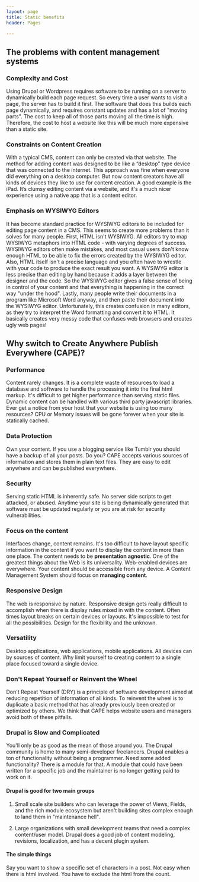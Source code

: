 ```yaml
---
layout: page
title: Static benefits
header: Pages

---
```


## The problems with content management systems 

### Complexity and Cost

Using Drupal or Wordpress requires software to be running on a server to dynamically build each page request. So every time a user wants to visit a page, the server has to build it first. The software that does this builds each page dynamically, and requires constant updates and has a lot of "moving parts". The cost to keep all of those parts moving all the time is high. Therefore, the cost to host a website like this will be much more expensive than a static site.

### Constraints on Content Creation

With a typical CMS, content can only be created via that website. The method for adding content was designed to be like a “desktop” type device that was connected to the internet. This approach was fine when everyone did everything on a desktop computer. But now content creators have all kinds of devices they like to use for content creation. A good example is the iPad. It’s clumsy editing content via a website, and it's a much nicer experience using a native app that is a content editor.

### Emphasis on WYSIWYG Editors

It has become standard practice for WYSIWYG editors to be included for editing page content in a CMS.  This seems to create more problems than it solves for many people.   First, HTML isn't WYSIWYG. All editors try to map WYSIWYG metaphors into HTML code - with varying degrees of success. WYSIWYG editors often make mistakes, and most casual users don't know enough HTML to be able to fix the errors created by the WYSIWYG editor. Also, HTML itself isn't a precise language and you often have to wrestle with your code to produce the exact result you want. A WYSIWYG editor is less precise than editing by hand because it adds a layer between the designer and the code. So the WYSIWYG editor gives a false sense of being in control of your content and that everything is happening in the correct way "under the hood". Lastly, many people write their documents in a program like Microsoft Word anyway, and then paste their document into the WYSIWYG editor.  Unfortunately, this creates confusion in many editors, as they try to interpret the Word formatting and convert it to HTML. It basically creates very messy code that confuses web browsers and creates ugly web pages! 

## Why switch to Create Anywhere Publish Everywhere (CAPE)?

### Performance

Content rarely changes. It is a complete waste of resources to load a database and software to handle the processing it into the final html markup. It's difficult to get higher performance than serving static files. Dynamic content can be handled with various third party javascript libraries. Ever get a notice from your host that your website is using too many resources? CPU or Memory issues will be gone forever when your site is statically cached.

### Data Protection

Own your content. If you use a blogging service like Tumblr you should have a backup of all your posts. Do you? CAPE accepts various sources of information and stores them in plain text files. They are easy to edit anywhere and can be published everywhere.

### Security

Serving static HTML is inherently safe. No server side scripts to get attacked, or abused. Anytime your site is being dynamically generated that software must be updated regularly or you are at risk for security vulnerabilities.

### Focus on the content

Interfaces change, content remains. It's too difficult to have layout specific information in the content if you want to display the content in more than one place. The content needs to be **presentation agnostic**. One of the greatest things about the Web is its universality. Web-enabled devices are everywhere. Your content should be accessible from any device. A Content Management System should focus on **managing content**. 

### Responsive Design

The web is responsive by nature. Responsive design gets really difficult to accomplish when there is display rules mixed in with the content. Often times layout breaks on certain devices or layouts. It's impossible to test for all the possibilities. Design for the flexibility and the unknown.

### Versatility

Desktop applications, web applications, mobile applications. All devices can by sources of content. Why limit yourself to creating content to a single place focused toward a single device.

### Don't Repeat Yourself or Reinvent the Wheel

Don't Repeat Yourself (DRY) is a principle of software development aimed at reducing repetition of information of all kinds. To reinvent the wheel is to duplicate a basic method that has already previously been created or optimized by others. We think that CAPE helps website users and managers avoid both of these pitfalls.

### Drupal is Slow and Complicated

You'll only be as good as the mean of those around you. The Drupal community is home to many semi-developer freelancers. Drupal enables a ton of functionality without being a programmer. Need some added functionality? There is a module for that. A module that could have been written for a specific job and the maintainer is no longer getting paid to work on it.


#### Drupal is good for two main groups

1. Small scale site builders who can leverage the power of Views, Fields, and the rich module ecosystem but aren't building sites complex enough to land them in "maintenance hell".

2. Large organizations with small development teams that need a complex content/user model. Drupal does a good job of content modeling, revisions, localization, and has a decent plugin system.

#### The simple things
Say you want to show a specific set of characters in a post. Not easy when there is html involved. You have to exclude the html from the count.
